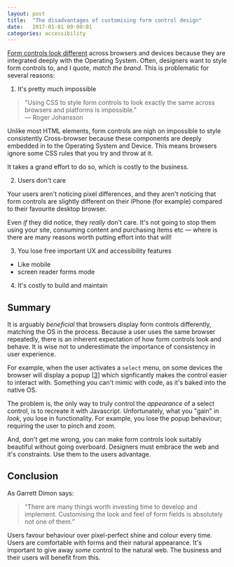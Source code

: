 ```yaml
---
layout: post
title:  "The disadvantages of customising form control design"
date:   2017-01-01 09:00:01
categories: accessibility
---
```


[Form controls look different](http://www.456bereastreet.com/archive/200701/styling_form_controls_with_css_revisited/) across browsers and devices because they are integrated deeply with the Operating System. Often, designers want to style form controls to, and I quote, *match the brand*. This is problematic for several reasons:

1. It's pretty much impossible

> "Using CSS to style form controls to look exactly the same across browsers and platforms is impossible."
<br> &mdash; Roger Johansson

Unlike most HTML elements, form controls are nigh on impossible to style consistently Cross-browser because these components are deeply embedded in to the Operating System and Device. This means browsers ignore some CSS rules that you try and throw at it.

It takes a grand effort to do so, which is costly to the business.

2. Users don't care

Your users aren't noticing pixel differences, and they aren't noticing that form controls are slightly different on their iPhone (for example) compared to their favourite desktop browser.

Even *if* they did notice, they *really* don't care. It's not going to stop them using your site, consuming content and purchasing items etc &mdash; where is there are many reasons worth putting effort into that will!

3. You lose free important UX and accessibility features

- Like mobile
- screen reader forms mode

4. It's costly to build and maintain

## Summary

It is arguably *beneficial* that browsers display form controls differently, matching the OS in the process. Because a user uses the same browser repeatedly, there is an inherent expectation of how form controls look and behave. It is wise not to underestimate the importance of consistency in user experience.

For example, when the user activates a `select` menu, on some devices the browser will display a popup [[3](#ref3)] which signficantly makes the control easier to interact with. Something you can't mimic with code, as it's baked into the native OS.

The problem is, the only way to truly control the *appearance* of a select control, is to recreate it with Javascript. Unfortunately, what you "gain" in *look*, you lose in functionality. For example, you lose the popup behaviour; requiring the user to pinch and zoom.

And, don't get me wrong, you can make form controls look suitably beautiful without going overboard. Designers must embrace the web and it's constraints. Use them to the users advantage.


## Conclusion

As Garrett Dimon says:

> &ldquo;There are many things worth investing time to develop and implement. Customising the look and feel of form fields is absolutely not one of them.&rdquo;

Users favour behaviour over pixel-perfect shine and colour every time. Users are comfortable with forms and their natural appearance. It's important to give away *some* control to the natural web. The business and their users will benefit from this.



<!--

And Nicholas Zakas beautifully points out why in *Progresssive Enhancement 2.0* [[2](#ref2)]. You can go straight to 16 minutes in to skip the history lesson, although that is also very informative.

<dl>
	<dt class="citation" id="ref1">[1]</dt>
	<dd><a href="http://dowebsitesneedtolookexactlythesameineverybrowser.com/">Do websites need to look exactly the same in every browser?</a></dd>
	<dt class="citation" id="ref2">[2]</dt>
	<dd><a href="https://www.youtube.com/watch?v=hdTxeR90_1E">Progressive Enhancement 2.0</a></dd>
	<dt class="citation" id="ref3">[3]</dt>
	<dd><a href="http://www.smashingmagazine.com/2010/03/11/forms-on-mobile-devices-modern-solutions/">Forms on mobile</a></dd>
</dl>

-->